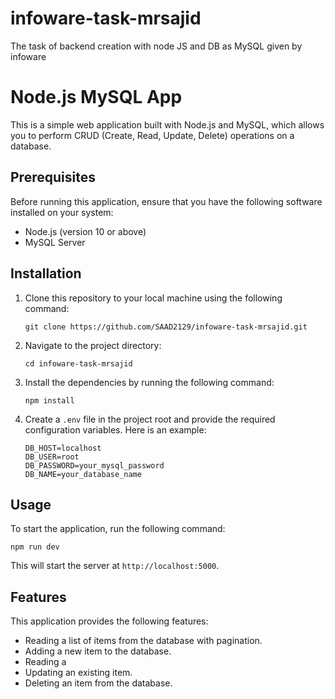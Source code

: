 # infoware-task-mrsajid
The task of backend creation with node JS and DB as MySQL given by infoware

# Node.js MySQL App

This is a simple web application built with Node.js and MySQL, which allows you to perform CRUD (Create, Read, Update, Delete) operations on a database.

## Prerequisites

Before running this application, ensure that you have the following software installed on your system:

- Node.js (version 10 or above)
- MySQL Server

## Installation

1. Clone this repository to your local machine using the following command:

   ```shell
   git clone https://github.com/SAAD2129/infoware-task-mrsajid.git
   ```

2. Navigate to the project directory:

   ```shell
   cd infoware-task-mrsajid
   ```

3. Install the dependencies by running the following command:

   ```shell
   npm install
   ```

4. Create a `.env` file in the project root and provide the required configuration variables. Here is an example:

   ```plaintext
   DB_HOST=localhost
   DB_USER=root
   DB_PASSWORD=your_mysql_password
   DB_NAME=your_database_name
   ```

## Usage

To start the application, run the following command:

```shell
npm run dev
```

This will start the server at `http://localhost:5000`.

## Features

This application provides the following features:

- Reading a list of items from the database with pagination.
- Adding a new item to the database.
- Reading a 
- Updating an existing item.
- Deleting an item from the database.

